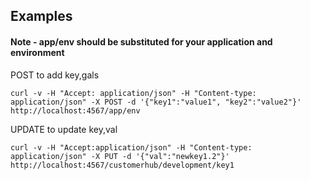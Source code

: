 ## Examples
#### Note - app/env should be substituted for your application and environment

POST to add key,gals
```
curl -v -H "Accept: application/json" -H "Content-type:
application/json" -X POST -d '{"key1":"value1", "key2":"value2"}'
http://localhost:4567/app/env
```

UPDATE to update key,val
```
curl -v -H "Accept:application/json" -H "Content-type: application/json" -X PUT -d '{"val":"newkey1.2"}' http://localhost:4567/customerhub/development/key1
```
